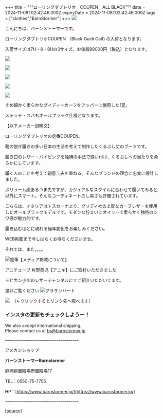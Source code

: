 +++
title = """ローリングダブトリオ　COUPEN　ALL BLACK"""
date = 2024-11-08T02:42:46.000Z
expiryDate = 2024-11-08T02:42:46.000Z
tags = ["clothes","BarnStormer"]
+++
[![](https://stat.ameba.jp/user_images/20231023/16/barnstormer-go/b2/03/p/o0420015015354743273.png)](https://ameblo.jp/barnstormer-go/entry-12825670498.html)

こんにちは、バーンストーマーです。

ローリングダブトリオCOUPEN　(Black Guidi Calf) の入荷となります。

入荷サイズは7H・8・8Hの3サイズ。お値段99000円（税込）となります。

[![](https://stat.ameba.jp/user_images/20241108/11/barnstormer-go/9f/8b/j/o0466070015507508112.jpg)](https://stat.ameba.jp/user_images/20241108/11/barnstormer-go/9f/8b/j/o0466070015507508112.jpg)

[![](https://stat.ameba.jp/user_images/20241108/11/barnstormer-go/44/46/j/o0466070015507508113.jpg)](https://stat.ameba.jp/user_images/20241108/11/barnstormer-go/44/46/j/o0466070015507508113.jpg)

[![](https://stat.ameba.jp/user_images/20241108/11/barnstormer-go/00/5a/j/o0466070015507508115.jpg)](https://stat.ameba.jp/user_images/20241108/11/barnstormer-go/00/5a/j/o0466070015507508115.jpg)

[![](https://stat.ameba.jp/user_images/20241108/11/barnstormer-go/ae/3a/j/o0466070015507508118.jpg)](https://stat.ameba.jp/user_images/20241108/11/barnstormer-go/ae/3a/j/o0466070015507508118.jpg)

[![](https://stat.ameba.jp/user_images/20241108/11/barnstormer-go/de/74/j/o0466070015507508119.jpg)](https://stat.ameba.jp/user_images/20241108/11/barnstormer-go/de/74/j/o0466070015507508119.jpg)

きめ細かく柔らかなグイディーカーフをアッパーに使用した1足。

ステッチ・コバもオールブラック仕様となります。

【以下メーカー説明文】

ローリングダブトリオの定番COUPEN。

靴の脱ぎ履きの多い日本の生活を考えて制作したくるぶし丈のブーツです。  
  
履き口のレザー・パイピングを独特の手法で縫い付け、くるぶしへの当たりを柔らかにしています。  
  
履く人のことを考えて創意工夫を重ねる。そんなブランドの理念に忠実に設計しました。

ボリューム感あるつま先ですが、カジュアルなスタイルに合わせて履いてみると以外にスマート。そんなコーディネートのし易さも評価されています。

こちらは、イタリアはトスカーナより、グリディ社の上質なカーフレザーを使用したオールブラックモデルです。モダンな佇まいにオイリーで柔らかく独特のシワ感が魅力的です。

履き込むほどに現れる経年変化をお楽しみください。

WEB掲載まで今しばらくお待ちくださいませ。

それでは、また。。。。

![鉛筆](https://stat100.ameba.jp/blog/ucs/img/char/char3/519.png)【メディア掲載について】

アニチューブ 片野英児【アニキ】にご取材いただきました

モヒカン小川のレザーチャンネルにてご紹介いただいてます。

是非ご覧ください ![グラサンハート](https://stat100.ameba.jp/blog/ucs/img/char/char3/148.png)

[![](https://stat.ameba.jp/user_images/20230412/16/barnstormer-go/6a/23/p/o0108010815269242493.png)](https://www.instagram.com/barnstormer_daily/)　（←クリックするとリンク先へ飛べます）

### インスタの更新もチェックしようー！

We also accept international shipping,  
Please contact us at bs@barnstormer.jp

**\-------------------------------------**

アメカジショップ

**バーンストーマーBarnstormer**

静岡県御殿場市御殿場17

TEL：0550-75-7755

HP：[https://www.barnstormer.jp/](https://www.barnstormer.jp/)

**\-------------------------------------**

[[source]](https://ameblo.jp/barnstormer-go/entry-12874240241.html)
